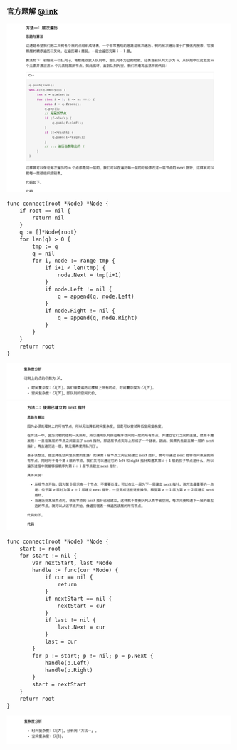 ### 官方题解 [@link](https://leetcode-cn.com/problems/populating-next-right-pointers-in-each-node-ii/solution/tian-chong-mei-ge-jie-dian-de-xia-yi-ge-you-ce-15/)

![1.png](./source/1.png)
```Golang
func connect(root *Node) *Node {
    if root == nil {
        return nil
    }
    q := []*Node{root}
    for len(q) > 0 {
        tmp := q
        q = nil
        for i, node := range tmp {
            if i+1 < len(tmp) {
                node.Next = tmp[i+1]
            }
            if node.Left != nil {
                q = append(q, node.Left)
            }
            if node.Right != nil {
                q = append(q, node.Right)
            }
        }
    }
    return root
}
```
![2.png](./source/2.png)
![3.png](./source/3.png)
```Golang
func connect(root *Node) *Node {
    start := root
    for start != nil {
        var nextStart, last *Node
        handle := func(cur *Node) {
            if cur == nil {
                return
            }
            if nextStart == nil {
                nextStart = cur
            }
            if last != nil {
                last.Next = cur
            }
            last = cur
        }
        for p := start; p != nil; p = p.Next {
            handle(p.Left)
            handle(p.Right)
        }
        start = nextStart
    }
    return root
}
```
![4.png](./source/4.png)